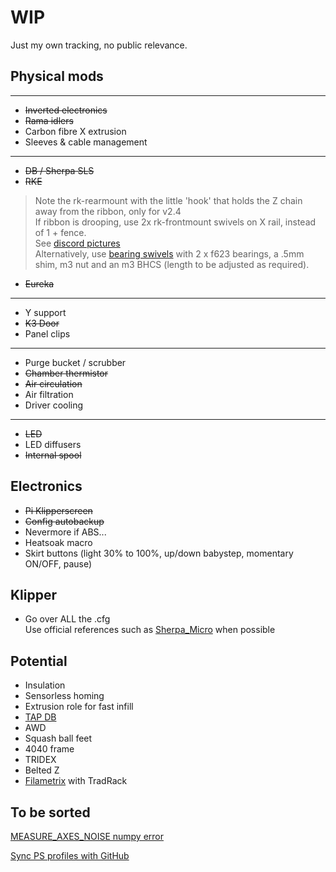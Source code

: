 # WIP

Just my own tracking, no public relevance.

## Physical mods

---

- ~~Inverted electronics~~
- ~~Rama idlers~~
- Carbon fibre X extrusion
- Sleeves & cable management
---

- ~~DB / Sherpa SLS~~
- ~~RKE~~

>Note the rk-rearmount with the little 'hook' that holds the Z chain away from the ribbon, only for v2.4  
If ribbon is drooping, use 2x rk-frontmount swivels on X rail, instead of 1 + fence.  
See [discord pictures](https://discord.com/channels/712144492563791922/888001568568393820/1070332922583859272)  
Alternatively, use [bearing swivels](https://github.com/MakerBogans/roadkill/tree/main/usermods/Usernametaken/Bearing-Shaft) with 2 x f623 bearings, a .5mm shim, m3 nut and an m3 BHCS (length to be adjusted as required).
- ~~Eureka~~

---

- Y support
- ~~K3 Door~~
- Panel clips

---

- Purge bucket / scrubber
- ~~Chamber thermistor~~
- ~~Air circulation~~
- Air filtration
- Driver cooling

---

- ~~LED~~
- LED diffusers
- ~~Internal spool~~

## Electronics

- ~~Pi Klipperscreen~~
- ~~Config autobackup~~
- Nevermore if ABS...
- Heatsoak macro
- Skirt buttons (light 30% to 100%, up/down babystep, momentary ON/OFF, pause)

## Klipper

- Go over ALL the .cfg  
Use official references such as [Sherpa_Micro](https://github.com/Annex-Engineering/ANNEX-Printer-Firmware/blob/main/Klipper_and_Klipper_Derivatives/Sherpa_Micro/Klipper_Config_Block.txt) when possible

## Potential

- Insulation
- Sensorless homing
- Extrusion role for fast infill
- [TAP DB](https://github.com/RustyWar85/DirtyBird-Tap-Cores)
- AWD
- Squash ball feet
- 4040 frame
- TRIDEX
- Belted Z
- [Filametrix](https://github.com/sorted01/Filametrix) with TradRack

## To be sorted

[MEASURE_AXES_NOISE numpy error](https://www.reddit.com/r/klippers/comments/t7dfz0/measure_axes_noise_numpy_error/)

[Sync PS profiles with GitHub](https://forum.prusa3d.com/forum/prusaslicer/prusa-slicer-cloud-settings-sync-settings-between-pcs/)